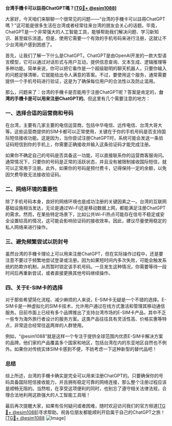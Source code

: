 **台湾手機卡可以註冊ChatGPT嗎？[[TG💪+ @esim1088](https://t.me/s/esim1088)]**

大家好，今天咱们来聊聊一个很常见的问题——“台湾的手機卡可以註冊ChatGPT嗎？”这可能是很多生活在台湾或者经常往来台湾的朋友会关心的话题。毕竟，ChatGPT是一个非常强大的人工智能工具，能够帮助我们解决问题、学习新知识、甚至娱乐消遣。但是，使用它需要一个有效的手机号码来进行注册，这就让不少台湾用户感到困惑了。

首先，让我们了解一下什么是ChatGPT。ChatGPT是由OpenAI开发的一款大型语言模型，它可以通过对话形式与用户互动，提供信息查询、文本生成、逻辑推理等多种功能。简单来说，你可以把它看作是一个超级聪明的聊天机器人，只要你输入的问题足够清晰，它就能给出令人满意的答案。不过，要使用这个服务，通常需要提供一个手机号码进行验证，这是为了确保每位用户的合法性以及防止滥用。

那么，问题来了：台湾的手機卡是否能用于注册ChatGPT呢？答案是肯定的，**台湾的手機卡是可以用来注册ChatGPT的**。但这里有几个需要注意的地方：

### 一、选择合适的运营商和号码

在台湾，主要有几家主要的电信运营商，包括中华电信、远传电信、台湾大哥大等。这些运营商提供的SIM卡都可以正常使用，关键在于你的手机号码是否支持国际短信接收功能。这是因为，当你尝试注册ChatGPT时，系统可能会发送一条验证码短信到你的手机上，你需要正确接收并输入这条验证码才能完成注册。

如果你不确定自己的号码是否具备这一功能，可以直接联系你的运营商客服询问。通常情况下，只要你的号码是正常的活跃状态，并且没有被限制接收国际短信，就可以正常用于注册。此外，如果你的号码是预付费卡，记得保持一定的余额，以免因欠费导致无法接收验证码。

### 二、网络环境的重要性

除了手机号码本身，良好的网络环境也是成功注册的关键因素之一。台湾的互联网基础设施相当发达，无论是通过Wi-Fi还是移动数据上网，都能满足注册ChatGPT的需求。然而，在某些特定场景下，比如公共Wi-Fi热点可能存在信号不稳定或安全设置较高的情况，这可能会影响验证码的接收效率。因此，建议尽量使用稳定的私人网络来进行操作。

### 三、避免频繁尝试以防封号

虽然台湾的手機卡理论上可以用来注册ChatGPT，但在实际操作过程中，还是要注意不要过于频繁地尝试登录或注册。因为如果短时间内多次失败，可能会触发系统的防欺诈机制，从而暂时锁定该手机号码。一旦发生这种情况，你需要等待一段时间后再重新尝试，或者直接更换其他号码继续操作。

### 四、关于E-SIM卡的选择

对于那些希望简化流程、减少麻烦的人来说，E-SIM卡无疑是一个不错的选择。E-SIM卡是一种虚拟化的SIM卡技术，允许用户通过在线方式激活和管理其移动通信服务。目前市面上已经有多个品牌推出了支持台湾市场的E-SIM卡产品，其中不乏一些专为海外旅行者设计的服务方案。这类产品往往具有灵活性高、价格实惠等特点，非常适合经常往返两岸的人群使用。

例如，“@esim1088”就是这样一个专注于提供全球范围内优质E-SIM卡解决方案的品牌。他们家的产品覆盖多个国家和地区，包括台湾在内的东亚地区自然也不例外。如果你对传统实体SIM卡感到不便，不妨考虑一下这种新型的替代品吧！

### 总结

综上所述，台湾的手機卡确实是完全可以用来注册ChatGPT的。只要确保你的号码具备国际短信接收能力，并且拥有稳定可靠的网络连接，那么整个注册过程应该是顺畅无阻的。当然啦，在享受这项便利的同时，也别忘了遵守相关法律法规，合理合法地利用这款强大的人工智能工具哦！

最后再次提醒大家，如果有任何疑问或者困难，随时欢迎访问我们的官方频道[[TG💪+ @esim1088](https://t.me/s/esim1088)]寻求帮助。祝各位朋友都能顺利开启属于自己的ChatGPT之旅！[[TG💪+ @esim1088](https://t.me/s/esim1088) ![Image](https://i.postimg.cc/4NQfJmqS/Snipaste-2025-05-13-00-14-12.png)]